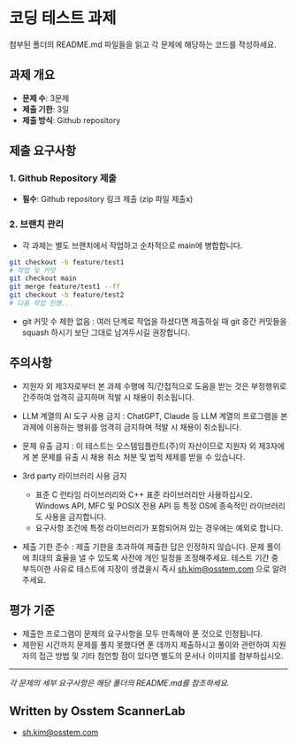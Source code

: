 # 코딩 테스트 과제

첨부된 폴더의 README.md 파일들을 읽고 각 문제에 해당하는 코드를 작성하세요.

## 과제 개요

- **문제 수**: 3문제
- **제출 기한**: 3일
- **제출 방식**: Github repository

## 제출 요구사항

### 1. Github Repository 제출
- **필수**: Github repository 링크 제출 (zip 파일 제출x)

### 2. 브랜치 관리
- 각 과제는 별도 브랜치에서 작업하고 순차적으로 main에 병합합니다.

```bash
git checkout -b feature/test1
# 작업 및 커밋
git checkout main
git merge feature/test1 --ff
git checkout -b feature/test2
# 다음 작업 진행...
```

- git 커밋 수 제한 없음 : 여러 단계로 작업을 하셨다면 제출하실 때 git 중간 커밋들을 squash 하시기 보단 그대로 남겨두시길 권장합니다.

## 주의사항
- 지원자 외 제3자로부터 본 과제 수행에 직/간접적으로 도움을 받는 것은 부정행위로 간주하여 엄격히 금지하며 적발 시 채용이 취소됩니다.
- LLM 계열의 AI 도구 사용 금지 : ChatGPT, Claude 등 LLM 계열의 프로그램을 본 과제에 이용하는 행위를 엄격히 금지하며 적발 시 채용이 취소됩니다.
- 문제 유출 금지 : 이 테스트는 오스템임플란트(주)의 자산이므로 지원자 외 제3자에게 본 문제를 유출 시 채용 취소 처분 및 법적 제제를 받을 수 있습니다. 
- 3rd party 라이브러리 사용 금지 
    - 표준 C 런타임 라이브러리와 C++ 표준 라이브러리만 사용하십시오. Windows API, MFC 및 POSIX 전용 API 등 특정 OS에 종속적인 라이브러리도 사용을 금지합니다.
    - 요구사항 조건에 특정 라이브러리가 포함되어져 있는 경우에는 예외로 합니다.

- 제출 기한 준수 : 제출 기한을 초과하여 제출한 답은 인정하지 않습니다. 문제 풀이에 최대의 효율을 낼 수 있도록 사전에 개인 일정을 조정해주세요. 테스트 기간 중 부득이한 사유로 테스트에 지장이 생겼을시 즉시 sh.kim@osstem.com 으로 알려주세요.

## 평가 기준

- 제출한 프로그램이 문제의 요구사항을 모두 만족해야 푼 것으로 인정됩니다.
- 제한된 시간까지 문제를 풀지 못했다면 푼 데까지 제출하시고 풀이와 관련하여 지원자의 접근 방법 및 기타 첨언할 점이 있다면 별도의 문서나 이미지를 첨부하십시오. 

---

*각 문제의 세부 요구사항은 해당 폴더의 README.md를 참조하세요.*

## Written by Osstem ScannerLab ##
- sh.kim@osstem.com